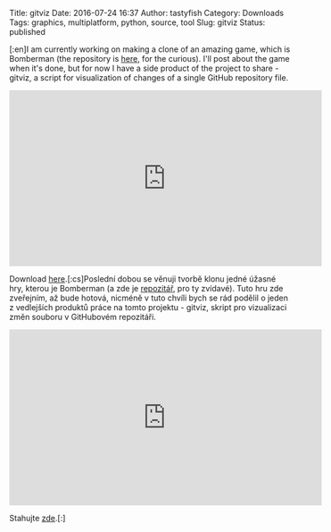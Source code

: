 Title: gitviz
Date: 2016-07-24 16:37
Author: tastyfish
Category: Downloads
Tags: graphics, multiplatform, python, source, tool
Slug: gitviz
Status: published

\[:en\]I am currently working on making a clone of an amazing game,
which is Bomberman (the repository is
[here](https://github.com/drummyfish/bombman), for the curious). I'll
post about the game when it's done, but for now I have a side product of
the project to share - gitviz, a script for visualization of changes
of a single GitHub repository file.

<iframe src="https://www.youtube.com/embed/eb6huI4Bm3Q" width="560" height="315" frameborder="0" allowfullscreen="allowfullscreen"></iframe>

Download [here](https://github.com/drummyfish/gitviz).\[:cs\]Poslední
dobou se věnuji tvorbě klonu jedné úžasné hry, kterou je Bomberman (a
zde je [repozitář](https://github.com/drummyfish/bombman), pro ty
zvídavé). Tuto hru zde zveřejním, až bude hotová, nicméně v tuto chvíli
bych se rád podělil o jeden z vedlejších produktů práce na tomto
projektu - gitviz, skript pro vizualizaci změn souboru v GitHubovém
repozitáři.

<iframe src="https://www.youtube.com/embed/eb6huI4Bm3Q" width="560" height="315" frameborder="0" allowfullscreen="allowfullscreen"></iframe>

Stahujte [zde](https://github.com/drummyfish/gitviz).\[:\]
